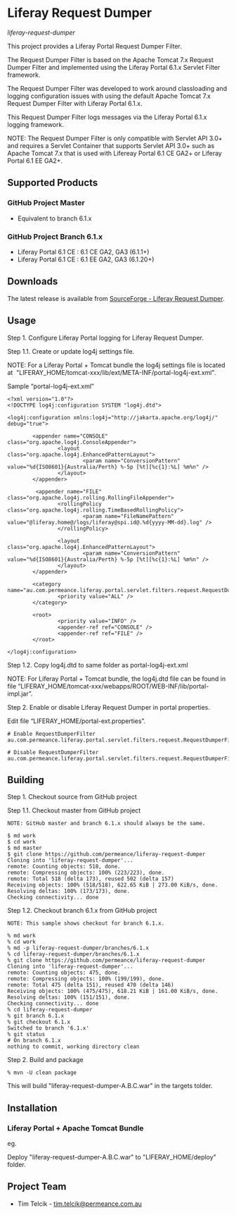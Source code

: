 # Liferay Request Dumper

*liferay-request-dumper*

This project provides a Liferay Portal Request Dumper Filter.

The Request Dumper Filter is based on the Apache Tomcat 7.x Request Dumper Filter and implemented using the Liferay Portal 6.1.x Servlet Filter framework.

The Request Dumper Filter was developed to work around classloading and logging configuration issues with using the default Apache Tomcat 7.x Request Dumper Filter with Liferay Portal 6.1.x.

This Request Dumper Filter logs messages via the Liferay Portal 6.1.x logging framework.

NOTE: The Request Dumper Filter is only compatible with Servlet API 3.0+ and requires a Servlet Container that supports Servlet API 3.0+ such as Apache Tomcat 7.x that is used with Lifereay Portal 6.1 CE GA2+ or Liferay Portal 6.1 EE GA2+.


## Supported Products

### GitHub Project Master

* Equivalent to branch 6.1.x

### GitHub Project Branch 6.1.x

* Liferay Portal 6.1 CE : 6.1 CE GA2, GA3 (6.1.1+)
* Liferay Portal 6.1 CE : 6.1 EE GA2, GA3 (6.1.20+)


## Downloads

The latest release is available from [SourceForge - Liferay Request Dumper](https://sourceforge.net/projects/permeance-apps/files/liferay-request-dumper/ "Liferay Request Dumper").


## Usage

Step 1. Configure Liferay Portal logging for Liferay Request Dumper.

Step 1.1. Create or update log4j settings file. 

NOTE: For a Liferay Portal + Tomcat bundle the log4j settings file is located at 
"LIFERAY_HOME/tomcat-xxx/lib/ext/META-INF/portal-log4j-ext.xml".

Sample “portal-log4j-ext.xml”

    <?xml version="1.0"?>
    <!DOCTYPE log4j:configuration SYSTEM "log4j.dtd">

    <log4j:configuration xmlns:log4j="http://jakarta.apache.org/log4j/" debug="true">

            <appender name="CONSOLE" class="org.apache.log4j.ConsoleAppender">
                    <layout class="org.apache.log4j.EnhancedPatternLayout">
                            <param name="ConversionPattern" value="%d{ISO8601}{Australia/Perth} %-5p [%t][%c{1}:%L] %m%n" />
                    </layout>
            </appender>

             <appender name="FILE" class="org.apache.log4j.rolling.RollingFileAppender">
                    <rollingPolicy class="org.apache.log4j.rolling.TimeBasedRollingPolicy">
                            <param name="FileNamePattern" value="@liferay.home@/logs/liferay@spi.id@.%d{yyyy-MM-dd}.log" />
                    </rollingPolicy>

                    <layout class="org.apache.log4j.EnhancedPatternLayout">
                            <param name="ConversionPattern" value="%d{ISO8601}{Australia/Perth} %-5p [%t][%c{1}:%L] %m%n" />
                    </layout>
            </appender>

            <category name="au.com.permeance.liferay.portal.servlet.filters.request.RequestDumperFilter">
                    <priority value="ALL" />
            </category>

            <root>
                    <priority value="INFO" />
                    <appender-ref ref="CONSOLE" />
                    <appender-ref ref="FILE" />
            </root>

    </log4j:configuration>

Step 1.2. Copy log4j.dtd to same folder as portal-log4j-ext.xml

NOTE: For Liferay Portal + Tomcat bundle, the log4j.dtd file can be found in file “LIFERAY_HOME/tomcat-xxx/webapps/ROOT/WEB-INF/lib/portal-impl.jar”.

Step 2. Enable or disable Liferay Request Dumper in portal properties.

Edit file “LIFERAY_HOME/portal-ext.properties”.

    # Enable RequestDumperFilter
    au.com.permeance.liferay.portal.servlet.filters.request.RequestDumperFilter=true

    # Disable RequestDumperFilter
    au.com.permeance.liferay.portal.servlet.filters.request.RequestDumperFilter=false

## Building

Step 1. Checkout source from GitHub project

Step 1.1. Checkout master from GitHub project

    NOTE: GitHub master and branch 6.1.x should always be the same.

    $ md work
    $ cd work
    $ md master
    $ git clone https://github.com/permeance/liferay-request-dumper
    Cloning into 'liferay-request-dumper'...
    remote: Counting objects: 518, done.
    remote: Compressing objects: 100% (223/223), done.
    remote: Total 518 (delta 173), reused 502 (delta 157)
    Receiving objects: 100% (518/518), 622.65 KiB | 273.00 KiB/s, done.
    Resolving deltas: 100% (173/173), done.
    Checking connectivity... done

Step 1.2. Checkout branch 6.1.x from GitHub project

    NOTE: This sample shows checkout for branch 6.1.x. 

    % md work
    % cd work
    % md -p liferay-request-dumper/branches/6.1.x
    % cd liferay-request-dumper/branches/6.1.x
    % git clone https://github.com/permeance/liferay-request-dumper
    Cloning into 'liferay-request-dumper'...
    remote: Counting objects: 475, done.
    remote: Compressing objects: 100% (199/199), done.
    remote: Total 475 (delta 151), reused 470 (delta 146)
    Receiving objects: 100% (475/475), 618.21 KiB | 161.00 KiB/s, done.
    Resolving deltas: 100% (151/151), done.
    Checking connectivity... done
    % cd liferay-request-dumper
    % git branch 6.1.x
    % git checkout 6.1.x
    Switched to branch '6.1.x'
    % git status
    # On branch 6.1.x
    nothing to commit, working directory clean

Step 2. Build and package

    % mvn -U clean package

This will build "liferay-request-dumper-A.B.C.war" in the targets tolder.


## Installation

### Liferay Portal + Apache Tomcat Bundle

eg.

Deploy "liferay-request-dumper-A.B.C.war" to "LIFERAY_HOME/deploy" folder.


## Project Team

* Tim Telcik - tim.telcik@permeance.com.au
